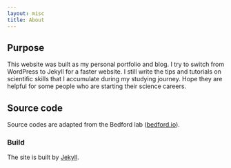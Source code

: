 ```yaml
---
layout: misc
title: About
---
```


## Purpose

This website was built as my personal portfolio and blog. I try to switch from WordPress to Jekyll for a faster website. I still write the tips and tutorials on scientific skills that I accumulate during my studying journey. Hope they are helpful for some people who are starting their science careers. 

## Source code

Source codes are adapted from the Bedford lab ([bedford.io](http://bedford.io)).  

### Build

The site is built by [Jekyll](http://jekyllrb.com/).
